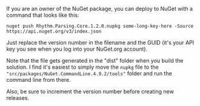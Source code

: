 If you are an owner of the NuGet package, you can deploy to NuGet with a command that looks like this:

```text
nuget push Rhythm.Parsing.Core.1.2.0.nupkg some-long-key-here -Source https://api.nuget.org/v3/index.json
```

Just replace the version number in the filename and the GUID (it's your API key you see when you log into your NuGet.org account).

Note that the file gets generated in the "dist" folder when you build the solution.
I find it's easiest to simply move the `nupkg` file to the `"src/packages/NuGet.CommandLine.4.9.2/tools"` folder and run the command line from there.

Also, be sure to increment the version number before creating new releases.